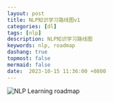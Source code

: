 ```yaml
---
layout: post
title: NLP知识学习路线图v1
categories: [dl]
tags: [nlp]
description: NLP知识学习路线图
keywords: nlp, roadmap
dashang: true
topmost: false
mermaid: false
date:  2023-10-15 11:36:00 +0800
---
```




<!-- more -->

![NLP Learning roadmap](https://bj.bcebos.com/ai-studio-online/a9f5b23b56f54775907d6769a31bb83f747731c2728143078f0ee87b39f09b0c?authorization=bce-auth-v1%2F5cfe9a5e1454405eb2a975c43eace6ec%2F2022-09-04T15%3A27%3A22Z%2F-1%2F%2F84cd6c940e653040f753e1090af5ef6176cea3bb32b27cd4409dfaa7d9caef77&responseContentDisposition=attachment%3B%20filename%3DNLP%E7%9F%A5%E8%AF%86%E5%9C%B0%E5%9B%BE%E7%BA%BF%E4%B8%8A%E7%89%88V1.jpg)








